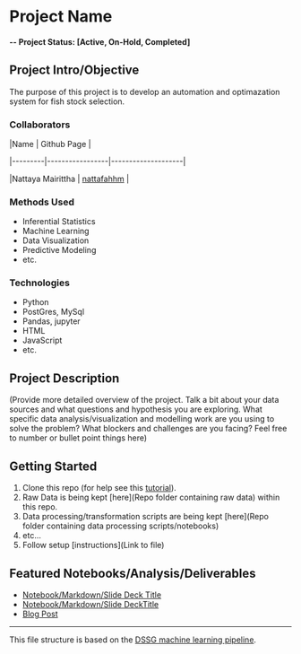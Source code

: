 # Project Name

#### -- Project Status: [Active, On-Hold, Completed]

## Project Intro/Objective
The purpose of this project is to develop an automation and optimazation system for fish stock selection.

### Collaborators
|Name     |  Github Page   | 

|---------|-----------------|--------------------|

|Nattaya Mairittha | [nattafahhm](https://github.com/nattafahhm) |

### Methods Used
* Inferential Statistics
* Machine Learning
* Data Visualization
* Predictive Modeling
* etc.

### Technologies
* Python
* PostGres, MySql
* Pandas, jupyter
* HTML
* JavaScript
* etc.

## Project Description
(Provide more detailed overview of the project.  Talk a bit about your data sources and what questions and hypothesis you are exploring. What specific data analysis/visualization and modelling work are you using to solve the problem? What blockers and challenges are you facing?  Feel free to number or bullet point things here)


## Getting Started

1. Clone this repo (for help see this [tutorial](https://help.github.com/articles/cloning-a-repository/)).
2. Raw Data is being kept [here](Repo folder containing raw data) within this repo.
3. Data processing/transformation scripts are being kept [here](Repo folder containing data processing scripts/notebooks)
4. etc...
5. Follow setup [instructions](Link to file)

## Featured Notebooks/Analysis/Deliverables
* [Notebook/Markdown/Slide Deck Title](#)
* [Notebook/Markdown/Slide DeckTitle](#)
* [Blog Post](#)

---

This file structure is based on the [DSSG machine learning pipeline](https://github.com/dssg/hitchhikers-guide/tree/master/sources/curriculum/0_before_you_start/pipelines-and-project-workflow).
